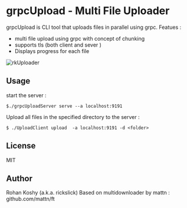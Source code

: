 # grpcUpload - Multi File Uploader

grpcUpload is CLI tool that uploads files in parallel using grpc.
Featues :
*  multi file upload using  grpc with concept of chunking
* supports tls (both client and sever )
* Displays progress for each file

![rkUploader](https://raw.githubusercontent.com/rickslick/grpcUpload/master/recording.gif)
## Usage

start the server :

```
$./grpcUploadServer serve --a localhost:9191
```

Upload all files in the specified directory to the server :

```
$ ./UploadClient upload  -a localhost:9191 -d <folder>
```

## License

MIT

## Author

Rohan Koshy (a.k.a. rickslick)
Based on multidownloader by mattn :  github.com/mattn/ft

